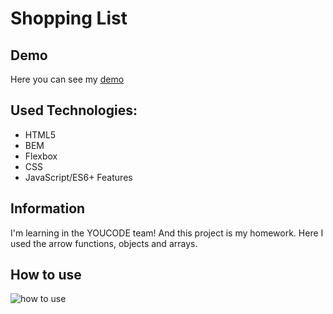 # Shopping List
## Demo
Here you can see my [demo](https://vov4ukz53.github.io/shopping-list/)
## Used Technologies:
- HTML5
- BEM
- Flexbox
- CSS
- JavaScript/ES6+ Features
## Information
I'm learning in the YOUCODE team! And this project is my homework. Here I used the arrow functions, objects and arrays.
## How to use
![how to use](https://i.ibb.co/MGrCVvW/Lista-zakupow.gif)
